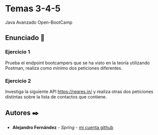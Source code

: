# Temas 3-4-5

Java Avanzado Open-BootCamp

## Enunciado 🚀

### Ejercicio 1

Prueba el endpoint bootcampers que se ha visto en la teoría utilizando Postman, realiza como mínimo dos peticiones diferentes.

### Ejercicio 2

Investiga la siguiente API https://reqres.in/ y realiza otras dos peticiones distintas sobre la lista de contactos que contiene.

## Autores ✒️

* **Alejandro Fernández** - *Spring* - [mi cuenta github](https://github.com/AlejandroAST)